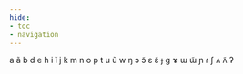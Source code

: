 ```yaml
---
hide:
- toc
- navigation
---
```

a
ã
b
d
e
h
i
ĩ
j
k
m
n
o
p
t
u
ũ
w
ŋ
ɔ
ɔ̃
ɛ
ɛ̃
ɟ
ɡ
ɤ
ɯ
ɯ̃
ɲ
ɾ
ʃ
ʌ
ʌ̃
ʔ
